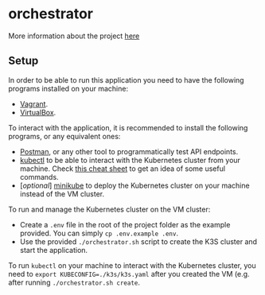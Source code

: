 # orchestrator

More information about the project
[here](https://github.com/01-edu/public/blob/master/subjects/devops/orchestrator/README.md)

## Setup

In order to be able to run this application you need to have the following
programs installed on your machine:

- [Vagrant](https://developer.hashicorp.com/vagrant/docs/installation).
- [VirtualBox](https://www.virtualbox.org/wiki/Downloads).

To interact with the application, it is recommended to install the following
programs, or any equivalent ones:

- [Postman](https://www.postman.com/downloads/), or any other tool to
  programmatically test API endpoints.
- [kubectl](https://kubernetes.io/docs/tasks/tools/#kubectl) to be able to
  interact with the Kubernetes cluster from your machine. Check [this cheat
  sheet](https://kubernetes.io/docs/reference/kubectl/cheatsheet/) to get an
  idea of some useful commands.
- [*optional*] [minikube](https://kubernetes.io/docs/tasks/tools/#minikube) to
  deploy the Kubernetes cluster on your machine instead of the VM cluster.

To run and manage the Kubernetes cluster on the VM cluster:
- Create a `.env` file in the root of the project folder as the example
  provided. You can simply `cp .env.example .env`.
- Use the provided `./orchestrator.sh` script to create the K3S cluster and
  start the application.

To run `kubectl` on your machine to interact with the Kubernetes cluster, you
need to `export KUBECONFIG=./k3s/k3s.yaml` after you created the VM (e.g. after
running `./orchestrator.sh create`.

